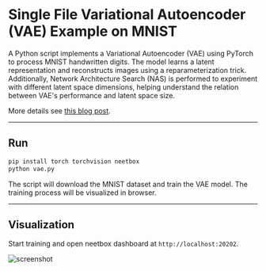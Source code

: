 # Single File Variational Autoencoder (VAE) Example on MNIST

A Python script implements a Variational Autoencoder (VAE) using PyTorch to process MNIST handwritten digits. The model learns a latent representation and reconstructs images using a reparameterization trick. Additionally, Network Architecture Search (NAS) is performed to experiment with different latent space dimensions, helping understand the relation between VAE's performance and latent space size.

More details see [this blog post](https://www.gong.host/blog/2023/12/25/vae-from-scratch).

---

## Run

```sh
pip install torch torchvision neetbox
python vae.py
```

The script will download the MNIST dataset and train the VAE model. The training process will be visualized in browser.

---

## Visualization

Start training and open neetbox dashboard at `http://localhost:20202`.

![screenshot](https://www.gong.host/assets/images/image-20231228150104010-9b9d99eb108f2351f0a449964a136978.png)